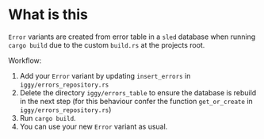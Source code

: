 # What is this

`Error` variants are created from error table in a `sled` database
when running `cargo build` due to the custom `build.rs` at the projects
root.

Workflow:

1. Add your `Error` variant by updating `insert_errors` in `iggy/errors_repository.rs`
2. Delete the directory `iggy/errors_table` to ensure the database is rebuild in the next step (for this 
   behaviour confer the function `get_or_create` in `iggy/errors_repository.rs`)
3. Run `cargo build`.
4. You can use your new `Error` variant as usual.

